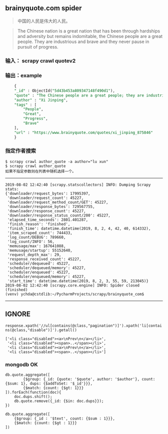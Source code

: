 ## brainyquote.com spider
> 中国的人民是伟大的人民。

> The Chinese nation is a great nation that has been through hardships and adversity but remains indomitable, the Chinese people are a great people. They are industrious and brave and they never pause in pursuit of progress.

### 输入： scrapy crawl quotev2

### 输出：example
```sql
    {
	"_id" : ObjectId("5d43b453a809347148f490d1"),
	"quote" : "The Chinese people are a great people; they are industrious and brave, and they never pause in pursuit of progress.",
	"author" : "Xi Jinping",
	"tags" : [
		"People",
		"Great",
		"Progress",
		"Brave"
	],
	"url" : "https://www.brainyquote.com/quotes/xi_jinping_875846"
    }
```

### 指定作者搜索
```
$ scrapy crawl author_quote -a author="lu xun"
$ scrapy crawl author_quote
如果不指定参数则在列表中随机选择一个。
```
----------------
```
2019-08-02 12:42:40 [scrapy.statscollectors] INFO: Dumping Scrapy stats:
{'downloader/request_bytes': 17995397,
 'downloader/request_count': 45227,
 'downloader/request_method_count/GET': 45227,
 'downloader/response_bytes': 729567755,
 'downloader/response_count': 45227,
 'downloader/response_status_count/200': 45227,
 'elapsed_time_seconds': 2801.401287,
 'finish_reason': 'finished',
 'finish_time': datetime.datetime(2019, 8, 2, 4, 42, 40, 614332),
 'item_scraped_count': 744433,
 'log_count/DEBUG': 789660,
 'log_count/INFO': 56,
 'memusage/max': 167641088,
 'memusage/startup': 55152640,
 'request_depth_max': 29,
 'response_received_count': 45227,
 'scheduler/dequeued': 45227,
 'scheduler/dequeued/memory': 45227,
 'scheduler/enqueued': 45227,
 'scheduler/enqueued/memory': 45227,
 'start_time': datetime.datetime(2019, 8, 2, 3, 55, 59, 213045)}
2019-08-02 12:42:40 [scrapy.core.engine] INFO: Spider closed (finished)
(venv) ychda@cstdlib:~/PycharmProjects/scrapy/brainyquote_com$ 
```
----------------
IGNORE
----------------

`response.xpath('//ul[contains(@class,"pagination")]').xpath('li[contains(@class,"disable")]').getall()`
```
['<li class="disabled"><a>\nPrev\n</a></li>',
 '<li class="disabled"><span>..</span></li>',
 '<li class="disabled"><a>\nPrev\n</a></li>',
 '<li class="disabled"><span>..</span></li>']
```
### mongodb OK
```mongo
db.quote.aggregate([
        {$group: {_id: {quote: '$quote', author: '$author'}, count: {$sum: 1}, dups: {$addToSet: '$_id'}}},
        {$match: {count: {$gt: 1}}}
]).forEach(function(doc){
    doc.dups.shift();
    db.quote.remove({_id: {$in: doc.dups}});
})
```

```mongo
db.quote.aggregate([
    {$group: {_id : '$text', count: {$sum : 1}}},
    {$match: {count: {$gt : 1}}}
])
```
